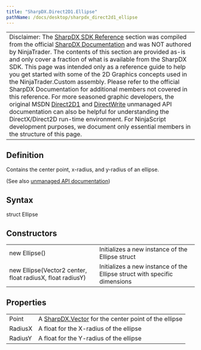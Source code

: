 ```yaml
---
title: "SharpDX.Direct2D1.Ellipse"
pathName: /docs/desktop/sharpdx_direct2d1_ellipse
---
```


|  |
| --- |
| Disclaimer: The [SharpDX SDK Reference](/docs/desktop/sharpdx_sdk_reference) section was compiled from the official [SharpDX Documentation](http://sharpdx.org/) and was NOT authored by NinjaTrader.  The contents of this section are provided as-is and only cover a fraction of what is available from the SharpDX SDK.  This page was intended only as a reference guide to help you get started with some of the 2D Graphics concepts used in the NinjaTrader.Custom assembly.  Please refer to the official SharpDX Documentation for additional members not covered in this reference.  For more seasoned graphic developers, the original MSDN [Direct2D1](https://msdn.microsoft.com/en-us/library/windows/desktop/dd370990.aspx) and [DirectWrite](https://msdn.microsoft.com/en-us/library/windows/desktop/dd368038.aspx) unmanaged API documentation can also be helpful for understanding the DirectX/Direct2D run-time environment. For NinjaScript development purposes, we document only essential members in the structure of this page. |

## Definition

Contains the center point, x-radius, and y-radius of an ellipse.

(See also [unmanaged API documentation](http://msdn.microsoft.com/en-us/library/dd368097.aspx))

## Syntax

struct Ellipse

## Constructors

|  |  |
| --- | --- |
| new Ellipse() | Initializes a new instance of the Ellipse struct |
| new Ellipse(Vector2 center, float radiusX, float radiusY) | Initializes a new instance of the Ellipse struct with specific dimensions |

## Properties

|  |  |
| --- | --- |
| Point | A [SharpDX.Vector](/docs/desktop/sharpdx_vector2) for the center point of the ellipse |
| RadiusX | A float for the X-radius of the ellipse |
| RadiusY | A float for the Y-radius of the ellipse |
